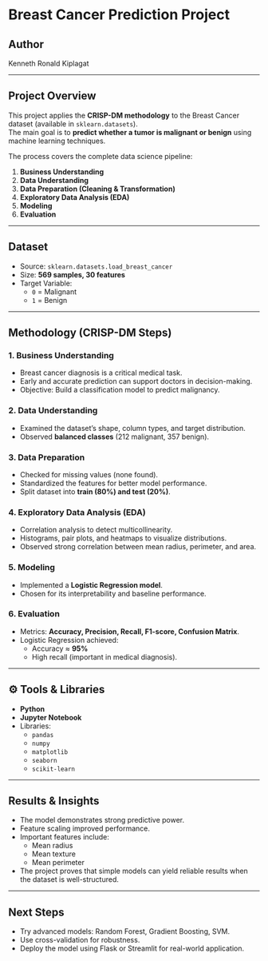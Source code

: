 # Breast Cancer Prediction Project  

## Author  
Kenneth Ronald Kiplagat  

---

##  Project Overview  
This project applies the **CRISP-DM methodology** to the Breast Cancer dataset (available in `sklearn.datasets`).  
The main goal is to **predict whether a tumor is malignant or benign** using machine learning techniques.  

The process covers the complete data science pipeline:  
1. **Business Understanding**  
2. **Data Understanding**  
3. **Data Preparation (Cleaning & Transformation)**  
4. **Exploratory Data Analysis (EDA)**  
5. **Modeling**  
6. **Evaluation**  

---

##  Dataset  
- Source: `sklearn.datasets.load_breast_cancer`  
- Size: **569 samples, 30 features**  
- Target Variable:  
  - `0` = Malignant  
  - `1` = Benign  

---

##  Methodology (CRISP-DM Steps)  

### 1. Business Understanding  
- Breast cancer diagnosis is a critical medical task.  
- Early and accurate prediction can support doctors in decision-making.  
- Objective: Build a classification model to predict malignancy.  

### 2. Data Understanding  
- Examined the dataset’s shape, column types, and target distribution.  
- Observed **balanced classes** (212 malignant, 357 benign).  

### 3. Data Preparation  
- Checked for missing values (none found).  
- Standardized the features for better model performance.  
- Split dataset into **train (80%) and test (20%)**.  

### 4. Exploratory Data Analysis (EDA)  
- Correlation analysis to detect multicollinearity.  
- Histograms, pair plots, and heatmaps to visualize distributions.  
- Observed strong correlation between mean radius, perimeter, and area.  

### 5. Modeling  
- Implemented a **Logistic Regression model**.  
- Chosen for its interpretability and baseline performance.  

### 6. Evaluation  
- Metrics: **Accuracy, Precision, Recall, F1-score, Confusion Matrix**.  
- Logistic Regression achieved:  
  - Accuracy ≈ **95%**  
  - High recall (important in medical diagnosis).  

---

## ⚙️ Tools & Libraries  
- **Python**  
- **Jupyter Notebook**  
- Libraries:  
  - `pandas`  
  - `numpy`  
  - `matplotlib`  
  - `seaborn`  
  - `scikit-learn`  

---

##  Results & Insights  
- The model demonstrates strong predictive power.  
- Feature scaling improved performance.  
- Important features include:  
  - Mean radius  
  - Mean texture  
  - Mean perimeter  
- The project proves that simple models can yield reliable results when the dataset is well-structured.  

---

##  Next Steps  
- Try advanced models: Random Forest, Gradient Boosting, SVM.  
- Use cross-validation for robustness.  
- Deploy the model using Flask or Streamlit for real-world application.  

